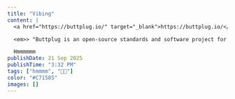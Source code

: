 ```yaml
---
title: "Vibing"
content: |
  <a href="https://buttplug.io/" target="_blank">https://buttplug.io/</a>

  <em>> "Buttplug is an open-source standards and software project for controlling intimate hardware."</em>

  Hmmmmmm
publishDate: 21 Sep 2025
publishTime: "3:32 PM"
tags: ["hmmmm", "🍑🔌"]
color: "#C71585"
images: []
---
```

